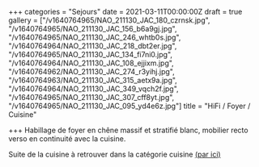 +++
categories = "Sejours"
date = 2021-03-11T00:00:00Z
draft = true
gallery = ["/v1640764965/NAO_211130_JAC_180_czrnsk.jpg", "/v1640764965/NAO_211130_JAC_156_b6a9gj.jpg", "/v1640764965/NAO_211130_JAC_246_whtb0s.jpg", "/v1640764964/NAO_211130_JAC_218_dbt2er.jpg", "/v1640764965/NAO_211130_JAC_134_fi7ni0.jpg", "/v1640764964/NAO_211130_JAC_108_ejjixm.jpg", "/v1640764962/NAO_211130_JAC_274_r3yihj.jpg", "/v1640764963/NAO_211130_JAC_315_aetx9a.jpg", "/v1640764964/NAO_211130_JAC_349_vqch2f.jpg", "/v1640764965/NAO_211130_JAC_307_cff8yt.jpg", "/v1640764965/NAO_211130_JAC_095_yd4e6z.jpg"]
title = "HiFi / Foyer / Cuisine"

+++
Habillage de foyer en chêne massif et stratifié blanc, mobilier recto verso en continuité avec la cuisine.

Suite de la cuisine à retrouver dans la catégorie cuisine [(par ici)](https://www.naos-atelier.be/creations/cuisines/ "Link")